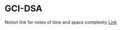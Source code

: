 # GCI-DSA

Notion link for notes of time and space complexity <a href="https://www.notion.so/Analysis-of-algorithms-1a87a7a389e2492e9d8079585cea89c2">Link</a>
